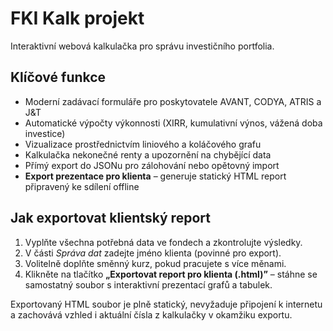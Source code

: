 # FKI Kalk projekt

Interaktivní webová kalkulačka pro správu investičního portfolia.

## Klíčové funkce
- Moderní zadávací formuláře pro poskytovatele AVANT, CODYA, ATRIS a J&T
- Automatické výpočty výkonnosti (XIRR, kumulativní výnos, vážená doba investice)
- Vizualizace prostřednictvím liniového a koláčového grafu
- Kalkulačka nekonečné renty a upozornění na chybějící data
- Přímý export do JSONu pro zálohování nebo opětovný import
- **Export prezentace pro klienta** – generuje statický HTML report připravený ke sdílení offline

## Jak exportovat klientský report
1. Vyplňte všechna potřebná data ve fondech a zkontrolujte výsledky.
2. V části *Správa dat* zadejte jméno klienta (povinné pro export).
3. Volitelně doplňte směnný kurz, pokud pracujete s více měnami.
4. Klikněte na tlačítko **„Exportovat report pro klienta (.html)”** – stáhne se samostatný soubor s interaktivní prezentací grafů a tabulek.

Exportovaný HTML soubor je plně statický, nevyžaduje připojení k internetu a zachovává vzhled i aktuální čísla z kalkulačky v okamžiku exportu.
